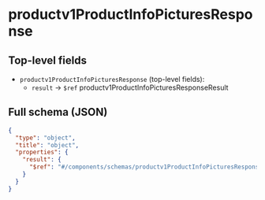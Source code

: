 # productv1ProductInfoPicturesResponse

## Top-level fields
- `productv1ProductInfoPicturesResponse` (top-level fields):
  - `result` → `$ref` productv1ProductInfoPicturesResponseResult

## Full schema (JSON)
```json
{
  "type": "object",
  "title": "object",
  "properties": {
    "result": {
      "$ref": "#/components/schemas/productv1ProductInfoPicturesResponseResult"
    }
  }
}
```
